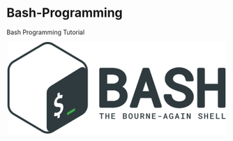 # Bash-Programming
Bash Programming Tutorial

<div align='center'>
  <img src='bash.png' width=500>
</div>

